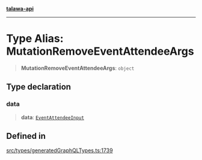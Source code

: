 [**talawa-api**](../../../README.md)

***

# Type Alias: MutationRemoveEventAttendeeArgs

> **MutationRemoveEventAttendeeArgs**: `object`

## Type declaration

### data

> **data**: [`EventAttendeeInput`](EventAttendeeInput.md)

## Defined in

[src/types/generatedGraphQLTypes.ts:1739](https://github.com/Suyash878/talawa-api/blob/095e6964ce2a06c1c30d1acf81b6162203f1db91/src/types/generatedGraphQLTypes.ts#L1739)
